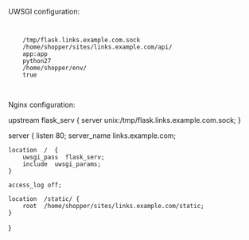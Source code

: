 
UWSGI configuration:
<pre>
<code>
<uwsgi>
    <socket>/tmp/flask.links.example.com.sock</socket>
    <pythonpath>/home/shopper/sites/links.example.com/api/</pythonpath>
    <module>app:app</module>
    <plugins>python27</plugins>
    <virtualenv>/home/shopper/env/</virtualenv>
    <disable-logging>true</disable-logging>
</uwsgi>
</code>
</pre>


Nginx configuration:

upstream flask_serv {
    server unix:/tmp/flask.links.example.com.sock;
}

server {
    listen 80;
    server_name  links.example.com;

    location  /  {
        uwsgi_pass  flask_serv;
        include  uwsgi_params;
    }

    access_log off;

    location  /static/ {
        root  /home/shopper/sites/links.example.com/static;
    }
}
